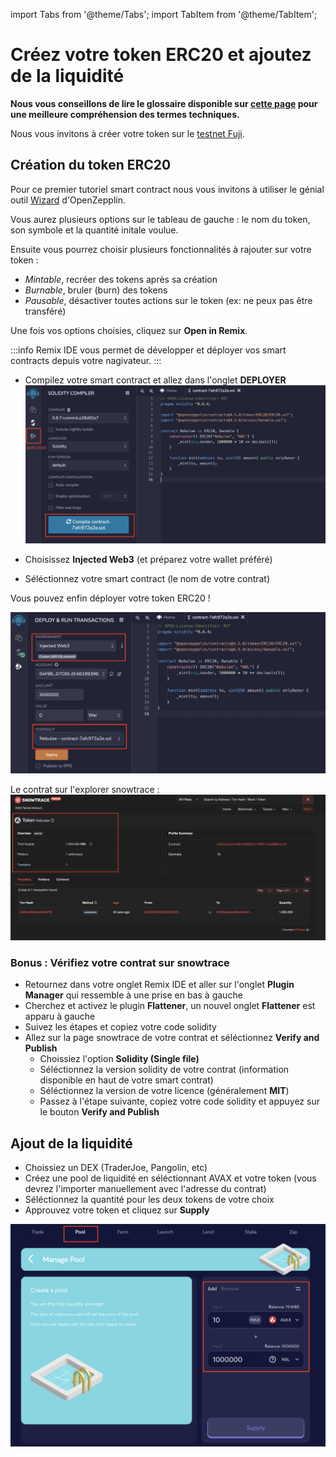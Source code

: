 import Tabs from '@theme/Tabs';
import TabItem from '@theme/TabItem';

# Créez votre token ERC20 et ajoutez de la liquidité

**Nous vous conseillons de lire le glossaire disponible sur [cette page](/glossaire) pour une meilleure compréhension des termes techniques.**

Nous vous invitons à créer votre token sur le [testnet Fuji](/dev/ressources/rpc).

## Création du token ERC20

Pour ce premier tutoriel smart contract nous vous invitons à utiliser le génial outil [Wizard](https://docs.openzeppelin.com/contracts/4.x/wizard) d'OpenZepplin.

Vous aurez plusieurs options sur le tableau de gauche : le nom du token, son symbole et la quantité initale voulue.

Ensuite vous pourrez choisir plusieurs fonctionnalités à rajouter sur votre token :

- _Mintable_, recréer des tokens après sa création
- _Burnable_, bruler (burn) des tokens
- _Pausable_, désactiver toutes actions sur le token (ex: ne peux pas être transféré)

Une fois vos options choisies, cliquez sur **Open in Remix**.

:::info
Remix IDE vous permet de développer et déployer vos smart contracts depuis votre nagivateur.
:::

- Compilez votre smart contract et allez dans l'onglet **DEPLOYER**
  ![remix ide](/img/dev/beginners/erc20/remix1.png)

- Choisissez **Injected Web3** (et préparez votre wallet préféré)
- Séléctionnez votre smart contract (le nom de votre contrat)

Vous pouvez enfin déployer votre token ERC20 !

![remix ide](/img/dev/beginners/erc20/remix2.png)

Le contrat sur l'explorer snowtrace :
![explorer](/img/dev/beginners/erc20/explorer.png)

### Bonus : Vérifiez votre contrat sur snowtrace

- Retournez dans votre onglet Remix IDE et aller sur l'onglet **Plugin Manager** qui ressemble à une prise en bas à gauche
- Cherchez et activez le plugin **Flattener**, un nouvel onglet **Flattener** est apparu à gauche
- Suivez les étapes et copiez votre code solidity
- Allez sur la page snowtrace de votre contrat et séléctionnez **Verify and Publish**
  - Choissiez l'option **Solidity (Single file)**
  - Séléctionnez la version solidity de votre contrat (information disponible en haut de votre smart contrat)
  - Séléctionnez la version de votre licence (généralement **MIT**)
  - Passez à l'étape suivante, copiez votre code solidity et appuyez sur le bouton **Verify and Publish**

## Ajout de la liquidité

- Choissiez un DEX (TraderJoe, Pangolin, etc)
- Créez une pool de liquidité en séléctionnant AVAX et votre token (vous devrez l'importer manuellement avec l'adresse du contrat)
- Séléctionnez la quantité pour les deux tokens de votre choix
- Approuvez votre token et cliquez sur **Supply**

![traderjoe](/img/dev/beginners/erc20/traderjoe.png)
